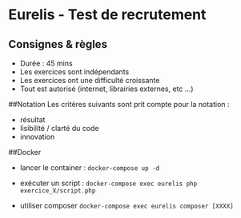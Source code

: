 # Eurelis - Test de recrutement #

## Consignes & règles 

- Durée : 45 mins
- Les exercices sont indépendants
- Les exercices ont une difficulté croissante 
- Tout est autorisé (internet, librairies externes, etc ...)

##Notation
Les critères suivants sont prit compte pour la notation :
- résultat
- lisibilité / clarté du code
- innovation 

##Docker
- lancer le container :
```docker-compose up -d```

- exécuter un script : 
```docker-compose exec eurelis php exercice_X/script.php```

- utiliser composer
```docker-compose exec eurelis composer [XXXX] ```

